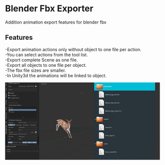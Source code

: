 # Blender Fbx Exporter
Addition animation export features for blender fbx
## Features
  -Export animation actions only without object to one file per action.\
  -You can select actions from the tool list.\
  -Export complete Scene as one file.\
  -Export all objects to one file per object.\
  -The fbx file sizes are smaller.\
  -In Unity3d the animations will be linked to object.
  
  ![picture](img/previewImg.png)
  

